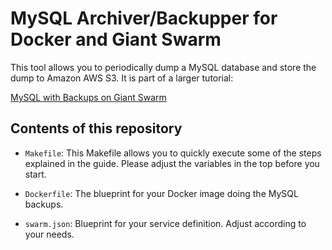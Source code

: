 # MySQL Archiver/Backupper for Docker and Giant Swarm

This tool allows you to periodically dump a MySQL database and store the dump to Amazon AWS S3. It is part of a larger tutorial:

[MySQL with Backups on Giant Swarm](http://docs.giantswarm.io/guides/mysql-backup/)

## Contents of this repository

*  `Makefile`: This Makefile allows you to quickly execute some of the steps explained in the guide. Please adjust the variables in the top before you start.

* `Dockerfile`: The blueprint for your Docker image doing the MySQL backups.

* `swarm.json`: Blueprint for your service definition. Adjust according to your needs.
